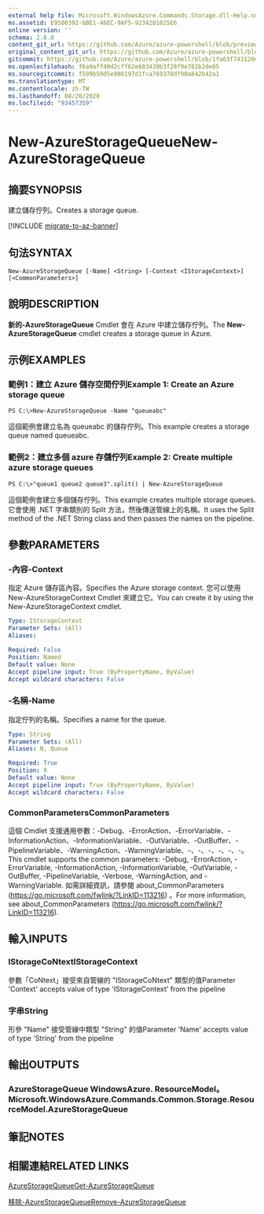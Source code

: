 ```yaml
---
external help file: Microsoft.WindowsAzure.Commands.Storage.dll-Help.xml
ms.assetid: E9500392-6BE1-46EC-9AF5-9234281025E6
online version: ''
schema: 2.0.0
content_git_url: https://github.com/Azure/azure-powershell/blob/preview/src/Storage/Commands.Storage/help/New-AzureStorageQueue.md
original_content_git_url: https://github.com/Azure/azure-powershell/blob/preview/src/Storage/Commands.Storage/help/New-AzureStorageQueue.md
gitcommit: https://github.com/Azure/azure-powershell/blob/1fa63f743120d7a7cd6cbb28ee43cd0f4c654af9
ms.openlocfilehash: f6a9aff40d2cff62e683439b3f28f9e782b2de05
ms.sourcegitcommit: f599b50d5e980197d1fca769378df90a842b42a1
ms.translationtype: MT
ms.contentlocale: zh-TW
ms.lasthandoff: 08/20/2020
ms.locfileid: "93457359"
---
```

# <span data-ttu-id="a8abf-101">New-AzureStorageQueue</span><span class="sxs-lookup"><span data-stu-id="a8abf-101">New-AzureStorageQueue</span></span>

## <span data-ttu-id="a8abf-102">摘要</span><span class="sxs-lookup"><span data-stu-id="a8abf-102">SYNOPSIS</span></span>
<span data-ttu-id="a8abf-103">建立儲存佇列。</span><span class="sxs-lookup"><span data-stu-id="a8abf-103">Creates a storage queue.</span></span>

[!INCLUDE [migrate-to-az-banner](../../includes/migrate-to-az-banner.md)]

## <span data-ttu-id="a8abf-104">句法</span><span class="sxs-lookup"><span data-stu-id="a8abf-104">SYNTAX</span></span>

```
New-AzureStorageQueue [-Name] <String> [-Context <IStorageContext>] [<CommonParameters>]
```

## <span data-ttu-id="a8abf-105">說明</span><span class="sxs-lookup"><span data-stu-id="a8abf-105">DESCRIPTION</span></span>
<span data-ttu-id="a8abf-106">**新的-AzureStorageQueue** Cmdlet 會在 Azure 中建立儲存佇列。</span><span class="sxs-lookup"><span data-stu-id="a8abf-106">The **New-AzureStorageQueue** cmdlet creates a storage queue in Azure.</span></span>

## <span data-ttu-id="a8abf-107">示例</span><span class="sxs-lookup"><span data-stu-id="a8abf-107">EXAMPLES</span></span>

### <span data-ttu-id="a8abf-108">範例1：建立 Azure 儲存空間佇列</span><span class="sxs-lookup"><span data-stu-id="a8abf-108">Example 1: Create an Azure storage queue</span></span>
```
PS C:\>New-AzureStorageQueue -Name "queueabc"
```

<span data-ttu-id="a8abf-109">這個範例會建立名為 queueabc 的儲存佇列。</span><span class="sxs-lookup"><span data-stu-id="a8abf-109">This example creates a storage queue named queueabc.</span></span>

### <span data-ttu-id="a8abf-110">範例2：建立多個 azure 存儲佇列</span><span class="sxs-lookup"><span data-stu-id="a8abf-110">Example 2: Create multiple azure storage queues</span></span>
```
PS C:\>"queue1 queue2 queue3".split() | New-AzureStorageQueue
```

<span data-ttu-id="a8abf-111">這個範例會建立多個儲存佇列。</span><span class="sxs-lookup"><span data-stu-id="a8abf-111">This example creates multiple storage queues.</span></span>
<span data-ttu-id="a8abf-112">它會使用 .NET 字串類別的 Split 方法，然後傳送管線上的名稱。</span><span class="sxs-lookup"><span data-stu-id="a8abf-112">It uses the Split method of the .NET String class and then passes the names on the pipeline.</span></span>

## <span data-ttu-id="a8abf-113">參數</span><span class="sxs-lookup"><span data-stu-id="a8abf-113">PARAMETERS</span></span>

### <span data-ttu-id="a8abf-114">-內容</span><span class="sxs-lookup"><span data-stu-id="a8abf-114">-Context</span></span>
<span data-ttu-id="a8abf-115">指定 Azure 儲存區內容。</span><span class="sxs-lookup"><span data-stu-id="a8abf-115">Specifies the Azure storage context.</span></span>
<span data-ttu-id="a8abf-116">您可以使用 New-AzureStorageContext Cmdlet 來建立它。</span><span class="sxs-lookup"><span data-stu-id="a8abf-116">You can create it by using the New-AzureStorageContext cmdlet.</span></span>

```yaml
Type: IStorageContext
Parameter Sets: (All)
Aliases: 

Required: False
Position: Named
Default value: None
Accept pipeline input: True (ByPropertyName, ByValue)
Accept wildcard characters: False
```

### <span data-ttu-id="a8abf-117">-名稱</span><span class="sxs-lookup"><span data-stu-id="a8abf-117">-Name</span></span>
<span data-ttu-id="a8abf-118">指定佇列的名稱。</span><span class="sxs-lookup"><span data-stu-id="a8abf-118">Specifies a name for the queue.</span></span>

```yaml
Type: String
Parameter Sets: (All)
Aliases: N, Queue

Required: True
Position: 0
Default value: None
Accept pipeline input: True (ByPropertyName, ByValue)
Accept wildcard characters: False
```

### <span data-ttu-id="a8abf-119">CommonParameters</span><span class="sxs-lookup"><span data-stu-id="a8abf-119">CommonParameters</span></span>
<span data-ttu-id="a8abf-120">這個 Cmdlet 支援通用參數：-Debug、-ErrorAction、-ErrorVariable、-InformationAction、-InformationVariable、-OutVariable、-OutBuffer、-PipelineVariable、-WarningAction、-WarningVariable、-、-、-、-、-、-。</span><span class="sxs-lookup"><span data-stu-id="a8abf-120">This cmdlet supports the common parameters: -Debug, -ErrorAction, -ErrorVariable, -InformationAction, -InformationVariable, -OutVariable, -OutBuffer, -PipelineVariable, -Verbose, -WarningAction, and -WarningVariable.</span></span> <span data-ttu-id="a8abf-121">如需詳細資訊，請參閱 about_CommonParameters (https://go.microsoft.com/fwlink/?LinkID=113216) 。</span><span class="sxs-lookup"><span data-stu-id="a8abf-121">For more information, see about_CommonParameters (https://go.microsoft.com/fwlink/?LinkID=113216).</span></span>

## <span data-ttu-id="a8abf-122">輸入</span><span class="sxs-lookup"><span data-stu-id="a8abf-122">INPUTS</span></span>

### <span data-ttu-id="a8abf-123">IStorageCoNtext</span><span class="sxs-lookup"><span data-stu-id="a8abf-123">IStorageContext</span></span>

<span data-ttu-id="a8abf-124">參數「CoNtext」接受來自管線的 "IStorageCoNtext" 類型的值</span><span class="sxs-lookup"><span data-stu-id="a8abf-124">Parameter 'Context' accepts value of type 'IStorageContext' from the pipeline</span></span>

### <span data-ttu-id="a8abf-125">字串</span><span class="sxs-lookup"><span data-stu-id="a8abf-125">String</span></span>

<span data-ttu-id="a8abf-126">形參 "Name" 接受管線中類型 "String" 的值</span><span class="sxs-lookup"><span data-stu-id="a8abf-126">Parameter 'Name' accepts value of type 'String' from the pipeline</span></span>

## <span data-ttu-id="a8abf-127">輸出</span><span class="sxs-lookup"><span data-stu-id="a8abf-127">OUTPUTS</span></span>

### <span data-ttu-id="a8abf-128">AzureStorageQueue WindowsAzure. ResourceModel。</span><span class="sxs-lookup"><span data-stu-id="a8abf-128">Microsoft.WindowsAzure.Commands.Common.Storage.ResourceModel.AzureStorageQueue</span></span>

## <span data-ttu-id="a8abf-129">筆記</span><span class="sxs-lookup"><span data-stu-id="a8abf-129">NOTES</span></span>

## <span data-ttu-id="a8abf-130">相關連結</span><span class="sxs-lookup"><span data-stu-id="a8abf-130">RELATED LINKS</span></span>

[<span data-ttu-id="a8abf-131">AzureStorageQueue</span><span class="sxs-lookup"><span data-stu-id="a8abf-131">Get-AzureStorageQueue</span></span>](./Get-AzureStorageQueue.md)

[<span data-ttu-id="a8abf-132">移除-AzureStorageQueue</span><span class="sxs-lookup"><span data-stu-id="a8abf-132">Remove-AzureStorageQueue</span></span>](./Remove-AzureStorageQueue.md)


